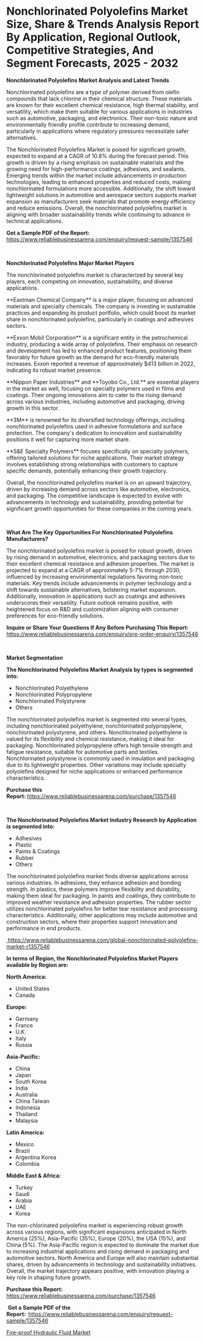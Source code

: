 <p><h1>Nonchlorinated Polyolefins Market Size, Share & Trends Analysis Report By Application, Regional Outlook, Competitive Strategies, And Segment Forecasts, 2025 - 2032</h1></p><p><strong>Nonchlorinated Polyolefins Market Analysis and Latest Trends</strong></p>
<p><p>Nonchlorinated polyolefins are a type of polymer derived from olefin compounds that lack chlorine in their chemical structure. These materials are known for their excellent chemical resistance, high thermal stability, and versatility, which make them suitable for various applications in industries such as automotive, packaging, and electronics. Their non-toxic nature and environmentally friendly profile contribute to increasing demand, particularly in applications where regulatory pressures necessitate safer alternatives.</p><p>The Nonchlorinated Polyolefins Market is poised for significant growth, expected to expand at a CAGR of 10.8% during the forecast period. This growth is driven by a rising emphasis on sustainable materials and the growing need for high-performance coatings, adhesives, and sealants. Emerging trends within the market include advancements in production technologies, leading to enhanced properties and reduced costs, making nonchlorinated formulations more accessible. Additionally, the shift toward lightweight solutions in automotive and aerospace sectors supports market expansion as manufacturers seek materials that promote energy efficiency and reduce emissions. Overall, the nonchlorinated polyolefins market is aligning with broader sustainability trends while continuing to advance in technical applications.</p></p>
<p><strong>Get a Sample PDF of the Report:&nbsp;</strong> <a href="https://www.reliablebusinessarena.com/enquiry/request-sample/1357546?utm_campaign=3577&utm_medium=2&utm_source=Github&utm_content=ia&utm_term=02042025&utm_id=nonchlorinated-polyolefins">https://www.reliablebusinessarena.com/enquiry/request-sample/1357546</a></p>
<p>&nbsp;</p>
<p><strong>Nonchlorinated Polyolefins Major Market Players</strong></p>
<p><p>The nonchlorinated polyolefins market is characterized by several key players, each competing on innovation, sustainability, and diverse applications. </p><p>**Eastman Chemical Company** is a major player, focusing on advanced materials and specialty chemicals. The company is investing in sustainable practices and expanding its product portfolio, which could boost its market share in nonchlorinated polyolefins, particularly in coatings and adhesives sectors.</p><p>**Exxon Mobil Corporation** is a significant entity in the petrochemical industry, producing a wide array of polyolefins. Their emphasis on research and development has led to enhanced product features, positioning them favorably for future growth as the demand for eco-friendly materials increases. Exxon reported a revenue of approximately $413 billion in 2022, indicating its robust market presence.</p><p>**Nippon Paper Industries** and **Toyobo Co., Ltd.** are essential players in the market as well, focusing on specialty polymers used in films and coatings. Their ongoing innovations aim to cater to the rising demand across various industries, including automotive and packaging, driving growth in this sector.</p><p>**3M** is renowned for its diversified technology offerings, including nonchlorinated polyolefins used in adhesive formulations and surface protection. The company's dedication to innovation and sustainability positions it well for capturing more market share.</p><p>**S&E Specialty Polymers** focuses specifically on specialty polymers, offering tailored solutions for niche applications. Their market strategy involves establishing strong relationships with customers to capture specific demands, potentially enhancing their growth trajectory.</p><p>Overall, the nonchlorinated polyolefins market is on an upward trajectory, driven by increasing demand across sectors like automotive, electronics, and packaging. The competitive landscape is expected to evolve with advancements in technology and sustainability, providing potential for significant growth opportunities for these companies in the coming years.</p></p>
<p>&nbsp;</p>
<p><strong>What Are The Key Opportunities For Nonchlorinated Polyolefins Manufacturers?</strong></p>
<p><p>The nonchlorinated polyolefins market is poised for robust growth, driven by rising demand in automotive, electronics, and packaging sectors due to their excellent chemical resistance and adhesion properties. The market is projected to expand at a CAGR of approximately 5-7% through 2030, influenced by increasing environmental regulations favoring non-toxic materials. Key trends include advancements in polymer technology and a shift towards sustainable alternatives, bolstering market expansion. Additionally, innovation in applications such as coatings and adhesives underscores their versatility. Future outlook remains positive, with heightened focus on R&D and customization aligning with consumer preferences for eco-friendly solutions.</p></p>
<p><strong>Inquire or Share Your Questions If Any Before Purchasing This Report:</strong> <a href="https://www.reliablebusinessarena.com/enquiry/pre-order-enquiry/1357546?utm_campaign=3577&utm_medium=2&utm_source=Github&utm_content=ia&utm_term=02042025&utm_id=nonchlorinated-polyolefins">https://www.reliablebusinessarena.com/enquiry/pre-order-enquiry/1357546</a></p>
<p>&nbsp;</p>
<p><strong>Market Segmentation</strong></p>
<p><strong>The Nonchlorinated Polyolefins Market Analysis by types is segmented into:</strong></p>
<p><ul><li>Nonchlorinated Polyethylene</li><li>Nonchlorinated Polypropylene</li><li>Nonchlorinated Polystyrene</li><li>Others</li></ul></p>
<p><p>The nonchlorinated polyolefins market is segmented into several types, including nonchlorinated polyethylene, nonchlorinated polypropylene, nonchlorinated polystyrene, and others. Nonchlorinated polyethylene is valued for its flexibility and chemical resistance, making it ideal for packaging. Nonchlorinated polypropylene offers high tensile strength and fatigue resistance, suitable for automotive parts and textiles. Nonchlorinated polystyrene is commonly used in insulation and packaging due to its lightweight properties. Other variations may include specialty polyolefins designed for niche applications or enhanced performance characteristics.</p></p>
<p><strong>Purchase this Report:&nbsp;</strong><a href="https://www.reliablebusinessarena.com/purchase/1357546?utm_campaign=3577&utm_medium=2&utm_source=Github&utm_content=ia&utm_term=02042025&utm_id=nonchlorinated-polyolefins">https://www.reliablebusinessarena.com/purchase/1357546</a></p>
<p>&nbsp;</p>
<p><strong>The Nonchlorinated Polyolefins Market Industry Research by Application is segmented into:</strong></p>
<p><ul><li>Adhesives</li><li>Plastic</li><li>Paints & Coatings</li><li>Rubber</li><li>Others</li></ul></p>
<p><p>The nonchlorinated polyolefins market finds diverse applications across various industries. In adhesives, they enhance adhesion and bonding strength. In plastics, these polymers improve flexibility and durability, making them ideal for packaging. In paints and coatings, they contribute to improved weather resistance and adhesion properties. The rubber sector utilizes nonchlorinated polyolefins for better tear resistance and processing characteristics. Additionally, other applications may include automotive and construction sectors, where their properties support innovation and performance in end products.</p></p>
<p><a href="https://www.reliablebusinessarena.com/global-nonchlorinated-polyolefins-market-r1357546?utm_campaign=3577&utm_medium=2&utm_source=Github&utm_content=ia&utm_term=02042025&utm_id=nonchlorinated-polyolefins">&nbsp;https://www.reliablebusinessarena.com/global-nonchlorinated-polyolefins-market-r1357546</a></p>
<p><strong>In terms of Region, the Nonchlorinated Polyolefins Market Players available by Region are:</strong></p>
<p>
    <p> <strong> North America: </strong>
        <ul>
            <li>United States</li>
            <li>Canada</li>
        </ul>
        </p> 
    <p> <strong> Europe: </strong>
        <ul>
            <li>Germany</li>
            <li>France</li>
            <li>U.K.</li>
            <li>Italy</li>
            <li>Russia</li>
        </ul>
        </p> 
    <p> <strong> Asia-Pacific: </strong>
        <ul>
            <li>China</li>
            <li>Japan</li>
            <li>South Korea</li>
            <li>India</li>
            <li>Australia</li>
            <li>China Taiwan</li>
            <li>Indonesia</li>
            <li>Thailand</li>
            <li>Malaysia</li>
        </ul>
        </p> 
    <p> <strong> Latin America: </strong>
        <ul>
            <li>Mexico</li>
            <li>Brazil</li>
            <li>Argentina Korea</li>
            <li>Colombia</li>
        </ul>
        </p> 
    <p> <strong> Middle East & Africa: </strong>
        <ul>
            <li>Turkey</li>
            <li>Saudi</li>
            <li>Arabia</li>
            <li>UAE</li>
            <li>Korea</li>
        </ul>
    </p>
    </p>
<p><p>The non-chlorinated polyolefins market is experiencing robust growth across various regions, with significant expansions anticipated in North America (25%), Asia-Pacific (35%), Europe (20%), the USA (15%), and China (5%). The Asia-Pacific region is expected to dominate the market due to increasing industrial applications and rising demand in packaging and automotive sectors. North America and Europe will also maintain substantial shares, driven by advancements in technology and sustainability initiatives. Overall, the market trajectory appears positive, with innovation playing a key role in shaping future growth.</p></p>
<p><strong>Purchase this Report: </strong><a href="https://www.reliablebusinessarena.com/purchase/1357546?utm_campaign=3577&utm_medium=2&utm_source=Github&utm_content=ia&utm_term=02042025&utm_id=nonchlorinated-polyolefins">https://www.reliablebusinessarena.com/purchase/1357546</a></p>
<p>&nbsp;<strong>Get a Sample PDF of the Report:&nbsp;&nbsp;</strong><a href="https://www.reliablebusinessarena.com/enquiry/request-sample/1357546?utm_campaign=3577&utm_medium=2&utm_source=Github&utm_content=ia&utm_term=02042025&utm_id=nonchlorinated-polyolefins">https://www.reliablebusinessarena.com/enquiry/request-sample/1357546</a></p>
<p><strong></strong></p>
<p><p><a href="https://github.com/boccalyver5k/Market-Research-Report-List-1/blob/main/fire-proof-hydraulic-fluid-market.md?utm_campaign=3577&utm_medium=2&utm_source=Github&utm_content=ia&utm_term=02042025&utm_id=nonchlorinated-polyolefins">Fire-proof Hydraulic Fluid Market</a></p></p>